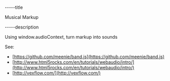 -----title

Musical Markup

-----description

Using window.audioContext, turn markup into sounds

See: 

* [https://github.com/meenie/band.js](https://github.com/meenie/band.js)
* [http://www.html5rocks.com/en/tutorials/webaudio/intro/](http://www.html5rocks.com/en/tutorials/webaudio/intro/)
* [http://vexflow.com/](http://vexflow.com/)
